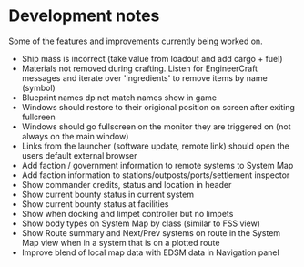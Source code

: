 # Development notes

Some of the features and improvements currently being worked on.

* Ship mass is incorrect (take value from loadout and add cargo + fuel)
* Materials not removed during crafting. Listen for EngineerCraft messages and iterate over 'ingredients' to remove items by name (symbol)
* Blueprint names dp not match names show in game
* Windows should restore to their origional position on screen after exiting fullcreen
* Windows should go fullscreen on the monitor they are triggered on (not always on the main window)
* Links from the launcher (software update, remote link) should open the users default external browser
* Add faction / government information to remote systems to System Map
* Add faction information to stations/outposts/ports/settlement inspector
* Show commander credits, status and location in header
* Show current bounty status in current system
* Show current bounty status at facilities
* Show when docking and limpet controller but no limpets
* Show body types on System Map by class (similar to FSS view)
* Show Route summary and Next/Prev systems on route in the System Map view when in a system that is on a plotted route
* Improve blend of local map data with EDSM data in Navigation panel